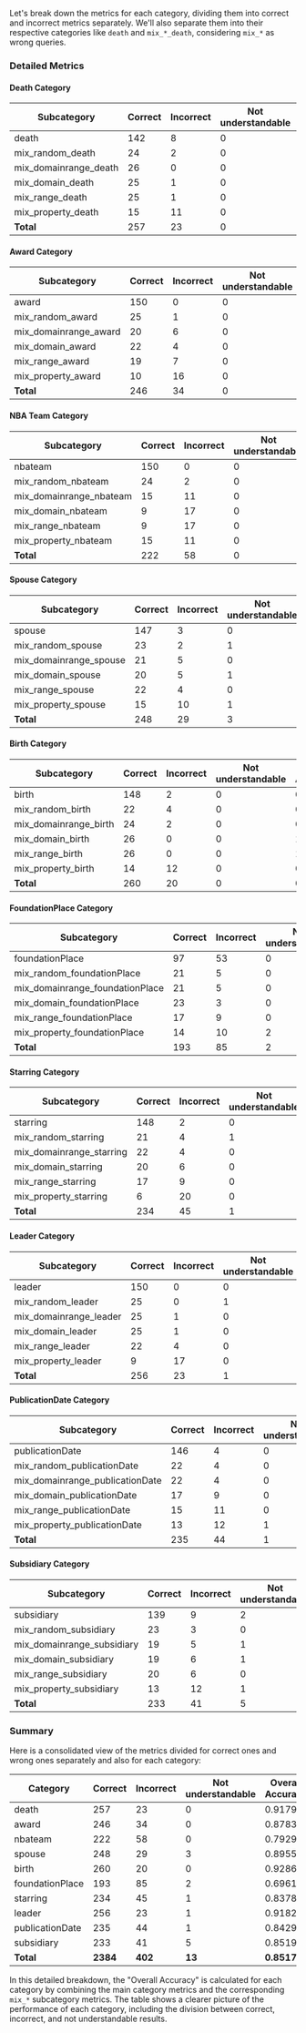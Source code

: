 Let's break down the metrics for each category, dividing them into correct and incorrect metrics separately. We'll also separate them into their respective categories like `death` and `mix_*_death`, considering `mix_*` as wrong queries.

### Detailed Metrics

#### Death Category

| Subcategory | Correct | Incorrect | Not understandable | Overall Accuracy |
| --- | --- | --- | --- | --- |
| death | 142 | 8 | 0 | 0.9467 |
| mix_random_death | 24 | 2 | 0 | 0.9231 |
| mix_domainrange_death | 26 | 0 | 0 | 1.0000 |
| mix_domain_death | 25 | 1 | 0 | 0.9615 |
| mix_range_death | 25 | 1 | 0 | 0.9615 |
| mix_property_death | 15 | 11 | 0 | 0.5769 |
| **Total** | 257 | 23 | 0 | 0.9179 |

#### Award Category

| Subcategory | Correct | Incorrect | Not understandable | Overall Accuracy |
| --- | --- | --- | --- | --- |
| award | 150 | 0 | 0 | 1.0000 |
| mix_random_award | 25 | 1 | 0 | 0.9615 |
| mix_domainrange_award | 20 | 6 | 0 | 0.7692 |
| mix_domain_award | 22 | 4 | 0 | 0.8462 |
| mix_range_award | 19 | 7 | 0 | 0.7308 |
| mix_property_award | 10 | 16 | 0 | 0.3846 |
| **Total** | 246 | 34 | 0 | 0.8783 |

#### NBA Team Category

| Subcategory | Correct | Incorrect | Not understandable | Overall Accuracy |
| --- | --- | --- | --- | --- |
| nbateam | 150 | 0 | 0 | 1.0000 |
| mix_random_nbateam | 24 | 2 | 0 | 0.9231 |
| mix_domainrange_nbateam | 15 | 11 | 0 | 0.5769 |
| mix_domain_nbateam | 9 | 17 | 0 | 0.3462 |
| mix_range_nbateam | 9 | 17 | 0 | 0.3462 |
| mix_property_nbateam | 15 | 11 | 0 | 0.5769 |
| **Total** | 222 | 58 | 0 | 0.7929 |

#### Spouse Category

| Subcategory | Correct | Incorrect | Not understandable | Overall Accuracy |
| --- | --- | --- | --- | --- |
| spouse | 147 | 3 | 0 | 0.9800 |
| mix_random_spouse | 23 | 2 | 1 | 0.8846 |
| mix_domainrange_spouse | 21 | 5 | 0 | 0.8077 |
| mix_domain_spouse | 20 | 5 | 1 | 0.7692 |
| mix_range_spouse | 22 | 4 | 0 | 0.8462 |
| mix_property_spouse | 15 | 10 | 1 | 0.5769 |
| **Total** | 248 | 29 | 3 | 0.8955 |

#### Birth Category

| Subcategory | Correct | Incorrect | Not understandable | Overall Accuracy |
| --- | --- | --- | --- | --- |
| birth | 148 | 2 | 0 | 0.9867 |
| mix_random_birth | 22 | 4 | 0 | 0.8462 |
| mix_domainrange_birth | 24 | 2 | 0 | 0.9231 |
| mix_domain_birth | 26 | 0 | 0 | 1.0000 |
| mix_range_birth | 26 | 0 | 0 | 1.0000 |
| mix_property_birth | 14 | 12 | 0 | 0.5385 |
| **Total** | 260 | 20 | 0 | 0.9286 |

#### FoundationPlace Category

| Subcategory | Correct | Incorrect | Not understandable | Overall Accuracy |
| --- | --- | --- | --- | --- |
| foundationPlace | 97 | 53 | 0 | 0.6467 |
| mix_random_foundationPlace | 21 | 5 | 0 | 0.8077 |
| mix_domainrange_foundationPlace | 21 | 5 | 0 | 0.8077 |
| mix_domain_foundationPlace | 23 | 3 | 0 | 0.8846 |
| mix_range_foundationPlace | 17 | 9 | 0 | 0.6538 |
| mix_property_foundationPlace | 14 | 10 | 2 | 0.5385 |
| **Total** | 193 | 85 | 2 | 0.6961 |

#### Starring Category

| Subcategory | Correct | Incorrect | Not understandable | Overall Accuracy |
| --- | --- | --- | --- | --- |
| starring | 148 | 2 | 0 | 0.9867 |
| mix_random_starring | 21 | 4 | 1 | 0.8077 |
| mix_domainrange_starring | 22 | 4 | 0 | 0.8462 |
| mix_domain_starring | 20 | 6 | 0 | 0.7692 |
| mix_range_starring | 17 | 9 | 0 | 0.6538 |
| mix_property_starring | 6 | 20 | 0 | 0.2308 |
| **Total** | 234 | 45 | 1 | 0.8378 |

#### Leader Category

| Subcategory | Correct | Incorrect | Not understandable | Overall Accuracy |
| --- | --- | --- | --- | --- |
| leader | 150 | 0 | 0 | 1.0000 |
| mix_random_leader | 25 | 0 | 1 | 0.9615 |
| mix_domainrange_leader | 25 | 1 | 0 | 0.9615 |
| mix_domain_leader | 25 | 1 | 0 | 0.9615 |
| mix_range_leader | 22 | 4 | 0 | 0.8462 |
| mix_property_leader | 9 | 17 | 0 | 0.3462 |
| **Total** | 256 | 23 | 1 | 0.9182 |

#### PublicationDate Category

| Subcategory | Correct | Incorrect | Not understandable | Overall Accuracy |
| --- | --- | --- | --- | --- |
| publicationDate | 146 | 4 | 0 | 0.9733 |
| mix_random_publicationDate | 22 | 4 | 0 | 0.8462 |
| mix_domainrange_publicationDate | 22 | 4 | 0 | 0.8462 |
| mix_domain_publicationDate | 17 | 9 | 0 | 0.6538 |
| mix_range_publicationDate | 15 | 11 | 0 | 0.5769 |
| mix_property_publicationDate | 13 | 12 | 1 | 0.5000 |
| **Total** | 235 | 44 | 1 | 0.8429 |

#### Subsidiary Category

| Subcategory | Correct | Incorrect | Not understandable | Overall Accuracy |
| --- | --- | --- | --- | --- |
| subsidiary | 139 | 9 | 2 | 0.9267 |
| mix_random_subsidiary | 23 | 3 | 0 | 0.8846 |
| mix_domainrange_subsidiary | 19 | 5 | 1 | 0.7600 |
| mix_domain_subsidiary | 19 | 6 | 1 | 0.7308 |
| mix_range_subsidiary | 20 | 6 | 0 | 0.7692 |
| mix_property_subsidiary | 13 | 12 | 1 | 0.5000 |
| **Total** | 233 | 41 | 5 | 0.8519 |

### Summary

Here is a consolidated view of the metrics divided for correct ones and wrong ones separately and also for each category:

| Category | Correct | Incorrect | Not understandable | Overall Accuracy |
| --- | --- | --- | --- | --- |
| death | 257 | 23 | 0 | 0.9179 |
| award | 246 | 34 | 0 | 0.8783 |
| nbateam | 222 | 58 | 0 | 0.7929 |
| spouse | 248 | 29 | 3 | 0.8955 |
| birth | 260 | 20 | 0 | 0.9286 |
| foundationPlace | 193 | 85 | 2 | 0.6961 |
| starring | 234 | 45 | 1 | 0.8378 |
| leader | 256 | 23 | 1 | 0.9182 |
| publicationDate | 235 | 44 | 1 | 0.8429 |
| subsidiary | 233 | 41 | 5 | 0.8519 |
| **Total** | **2384** | **402** | **13** | **0.8517**


In this detailed breakdown, the "Overall Accuracy" is calculated for each category by combining the main category metrics and the corresponding `mix_*` subcategory metrics. The table shows a clearer picture of the performance of each category, including the division between correct, incorrect, and not understandable results.
